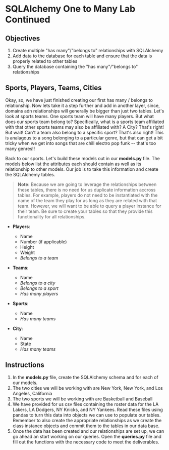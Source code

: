 
# SQLAlchemy One to Many Lab Continued

## Objectives

1.  Create multiple "has many"/"belongs to" relationships with SQLAlchemy
2.  Add data to the database for each table and ensure that the data is properly related to other tables
3.  Query the database containing the "has many"/"belongs to" relationships

## Sports, Players, Teams, Cities
Okay, so, we have just finished creating our first has many / belongs to relationship. Now lets take it a step further and add in another layer, since, domains adn relationships will generally be bigger than just two tables. Let's look at sports teams. One sports team will have many players. But what does our sports team belong to? Specifically, what is a sports team affiliated with that other sports teams may also be affiliated with? A City? That's right! But wait! Can't a team also belong to a specific sport? That's also right! This is analagous to a song belonging to a particular genre, but that can get a bit tricky when we get into songs that are chill electro pop funk -- that's too many genres!!

Back to our sports. Let's build these models out in our **models.py** file. The models below list the attributes each should contain as well as its relationship to other models. Our job is to take this information and create the SQLAlchemy tables.

> **Note:** Because we are going to leverage the relationships between these tables, there is no need for us duplicate information accross tables. For example, players do not need to be instantiated with the name of the team they play for as long as they are related with that team. However, we will want to be able to query a player instance for their team. Be sure to create your tables so that they provide this functionality for all relationships.

* **Players**:
    - Name
    - Number (if applicable)
    - Height
    - Weight
    - *Belongs to a team*
    
* **Teams**:
    - Name
    - *Belongs to a city*    
    - *Belongs to a sport*
    - *Has many players*    

* **Sports**:
    - Name
    - *Has many teams*    

* **City**:
    - Name
    - State
    - *Has many teams*    


## Instructions

1. In the **models.py** file, create the SQLAlchemy schema and for each of our models.
2. The two cities we will be working with are New York, New York, and Los Angeles, California
3. The two sports we will be working with are Basketball and Baseball
4. We have provided for us csv files containing the roster data for the LA Lakers, LA Dodgers, NY Knicks, and NY Yankees. Read these files using pandas to turn this data into objects we can use to populate our tables. Remember to also create the appropriate relationships as we create the class instance objects and commit them to the tables in our data base.
5. Once the data has been created and our relationships are set up, we can go ahead an start working on our queries. Open the **queries.py** file and fill out the functions with the necessary code to meet the deliverables.

